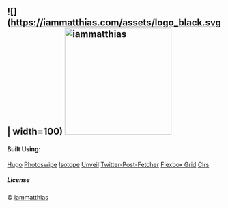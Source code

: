 ![](https://iammatthias.com/assets/logo_black.svg | width=100)
<img src="https://iammatthias.com/assets/logo_black.svg" alt="iammatthias" width="250">
---
#### Built Using:
[Hugo](https://gohugo.io)
[Photoswipe](http://photoswipe.com)
[Isotope](http://isotope.metafizzy.co)
[Unveil](https://github.com/michael/unveil)
[Twitter-Post-Fetcher](https://github.com/jasonmayes/Twitter-Post-Fetcher)
[Flexbox Grid](http://flexboxgrid.com)
[Clrs](http://clrs.cc)



##### License
© [iammatthias](https://iammatthias.com)
